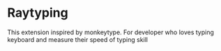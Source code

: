 # Raytyping

This extension inspired by monkeytype. For developer who loves typing keyboard and measure their speed of typing skill
